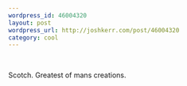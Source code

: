 ```yaml
--- 
wordpress_id: 46004320
layout: post
wordpress_url: http://joshkerr.com/post/46004320
category: cool
---
```

<img src="http://25.media.tumblr.com/riusqHSdhcnjzhlfgDb7EVpG_400.jpg" alt=""/><br/><br/><p>Scotch.  Greatest of mans creations.</p>
